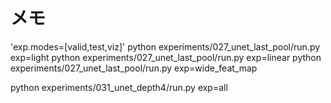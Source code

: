 # メモ
'exp.modes=[valid,test,viz]'
python experiments/027_unet_last_pool/run.py exp=light
python experiments/027_unet_last_pool/run.py exp=linear
python experiments/027_unet_last_pool/run.py exp=wide_feat_map


python experiments/031_unet_depth4/run.py exp=all